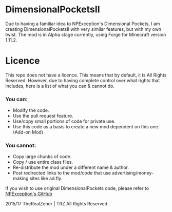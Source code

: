 DimensionalPocketsII
===================
Due to having a familiar idea to NPException's Dimensional Pockets, I am creating DimensionalPocketsII with very similar features, but with my own twist. The mod is in Alpha stage currently, using Forge for Minecraft version 1.11.2.

# Licence
This repo does not have a licence. This means that by default, it is All Rights Reserved. However, due to having complete control over what rights that includes, here is a list of what you can & cannot do.

### You can:
- Modify the code.
- Use the pull request feature.
- Use/copy small portions of code for private use.
- Use this code as a basis to create a new mod dependent on this one. (Add-on Mod)

### You cannot:
- Copy large chunks of code.
- Copy / use entire class files.
- Re-distribute the mod under a different name & author.
- Post redirected links to the mod/code that use advertising/money-making sites like ad.fly.

If you wish to use original DimensionalPockets code, please refer to [NPException's GitHub](https://github.com/NPException/Dimensional-Pockets)

2015/17 TheRealZeher | TRZ
All Rights Reserved.
